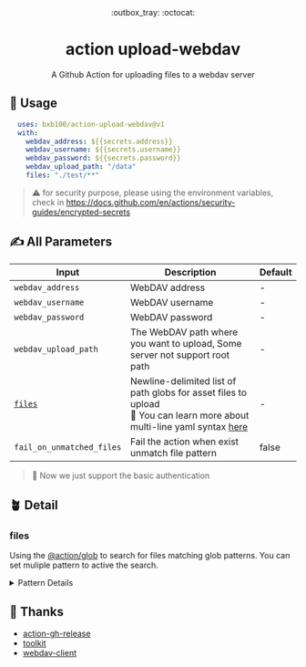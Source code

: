 <div align="center">
  :outbox_tray: :octocat:
</div>
<h1 align="center">
  action upload-webdav
</h1>
<p align="center">
A Github Action for uploading files to a webdav server
</p>

## :cartwheeling: Usage
```yaml
  uses: bxb100/action-upload-webdav@v1
  with:
    webdav_address: ${{secrets.address}}
    webdav_username: ${{secrets.username}}
    webdav_password: ${{secrets.password}}
    webdav_upload_path: "/data"
    files: "./test/**"
 ```
> :warning: for security purpose, please using the environment variables, check in https://docs.github.com/en/actions/security-guides/encrypted-secrets
 
## :writing_hand: All Parameters

|Input|Description|Default|
|---|---|---|
|`webdav_address`|WebDAV address| - |
|`webdav_username`|WebDAV username| - |
|`webdav_password`|WebDAV password| - |
|`webdav_upload_path`| The WebDAV path where you want to upload, Some server not support root path | - |
|[`files`](#files)| Newline-delimited list of path globs for asset files to upload <br> :feet: You can learn more about multi-line yaml syntax [here](https://yaml-multiline.info/) | - |
|`fail_on_unmatched_files`|Fail the action when exist unmatch file pattern| false |
> :no_bicycles: Now we just support the basic authentication

## :potted_plant: Detail

### files
Using the [@action/glob](https://github.com/actions/toolkit/tree/main/packages/glob) to search for files matching glob patterns. You can set muliple pattern to active the search.

<details>
<summary>Pattern Details</summary>
  
### Patterns

#### Glob behavior

Patterns `*`, `?`, `[...]`, `**` (globstar) are supported.

With the following behaviors:
- File names that begin with `.` may be included in the results
- Case insensitive on Windows
- Directory separator `/` and `\` both supported on Windows

#### Tilde expansion

Supports basic tilde expansion, for current user HOME replacement only.

Example:
- `~` may expand to /Users/johndoe
- `~/foo` may expand to /Users/johndoe/foo

#### Comments

Patterns that begin with `#` are treated as comments.

#### Exclude patterns

Leading `!` changes the meaning of an include pattern to exclude.

Multiple leading `!` flips the meaning.

#### Escaping

Wrapping special characters in `[]` can be used to escape literal glob characters
in a file name. For example the literal file name `hello[a-z]` can be escaped as `hello[[]a-z]`.

On Linux/macOS `\` is also treated as an escape character.
  
</details>

## :book: Thanks
- [action-gh-release](https://github.com/softprops/action-gh-release)
- [toolkit](https://github.com/actions/toolkit)
- [webdav-client](https://github.com/perry-mitchell/webdav-client)
